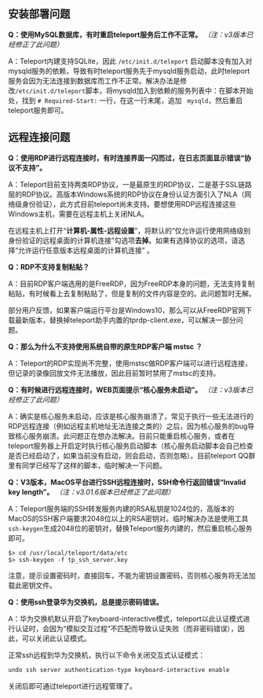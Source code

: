 ## 安装部署问题

**Q：使用MySQL数据库，有时重启teleport服务后工作不正常。** _（注：v3版本已经修正了此问题）_

A：Teleport内建支持SQLite，因此 `/etc/init.d/teleport` 启动脚本没有加入对mysqld服务的依赖，导致有时teleport服务先于mysqld服务启动，此时teleport服务会因为无法连接到数据库而工作不正常。解决办法是修改`/etc/init.d/teleport`脚本，将mysqld加入到依赖的服务列表中：在脚本开始处，找到 `# Required-Start:` 一行，在这一行末尾，追加 ` mysqld`，然后重启teleport服务即可。



## 远程连接问题

**Q：使用RDP进行远程连接时，有时连接界面一闪而过，在日志页面显示错误“协议不支持”。**

A：Teleport目前支持两类RDP协议，一是最原生的RDP协议，二是基于SSL链路层的RDP协议。高版本Windows系统的RDP协议在身份认证方面引入了NLA（网络级身份验证），此方式目前teleport尚未支持。要想使用RDP远程连接这些Windows主机，需要在远程主机上关闭NLA。

在远程主机上打开“**计算机-属性-远程设置**”，将默认的“仅允许运行使用网络级别身份验证的远程桌面的计算机连接”勾选项**去掉**。如果有选择协议的选项，请选择“允许运行任意版本远程桌面的计算机连接” 。

**Q：RDP不支持复制粘贴？**

A：目前RDP客户端选用的是FreeRDP，因为FreeRDP本身的问题，无法支持复制粘贴，有时候看上去复制粘贴了，但是复制的文件内容是空的。此问题暂时无解。

部分用户反馈，如果客户端运行平台是Windows10，那么可以从FreeRDP官网下载最新版本，替换掉teleport助手内置的tprdp-client.exe，可以解决一部分问题。


**Q：那么为什么不支持使用系统自带的原生RDP客户端 mstsc ？**

A：Teleport的RDP实现尚不完整，使用mstsc做RDP客户端可以进行远程连接，但记录的录像回放文件无法播放，因此目前暂时禁用了mstsc的支持。


**Q：有时候进行远程连接时，WEB页面提示“核心服务未启动”。** _（注：v3版本已经修正了此问题）_

A：确实是核心服务未启动，应该是核心服务崩溃了，常见于执行一些无法进行的RDP远程连接（例如远程主机地址无法连接之类的）之后，因为核心服务的bug导致核心服务崩溃。此问题正在想办法解决。目前只能重启核心服务，或者在teleport服务器上开启定时执行核心服务启动脚本（核心服务启动脚本会自己检查是否已经启动了，如果当前没有启动，则会启动，否则忽略）。目前teleport QQ群里有同学已经写了这样的脚本，临时解决一下问题。

**Q：V3版本，MacOS平台进行SSH远程连接时，SSH命令行返回错误“Invalid key length”。** _（注：v3.01.6版本已经修正了此问题）_

A：Teleport服务端的SSH转发服务内建的RSA私钥是1024位的，高版本的MacOS的SSH客户端要求2048位以上的RSA密钥对。临时解决办法是使用工具`ssh-keygen`生成2048位的密钥对，替换Teleport服务内建的，然后重启核心服务即可。

```shell
$> cd /usr/local/teleport/data/etc
$> ssh-keygen -f tp_ssh_server.key
```

注意，提示设置密码时，直接回车，不能为密钥设置密码，否则核心服务将无法加载此密钥文件。

**Q：使用ssh登录华为交换机，总是提示密码错误。**

A：华为交换机默认开启了keyboard-interactive模式，teleport以此认证模式进行认证时，会因为“模拟交互过程”不匹配而导致认证失败（而非密码错误），因此，可以关闭此认证模式。

正常ssh远程到华为交换机，执行以下命令关闭交互式认证模式：

```bash
undo ssh server authentication-type keyboard-interactive enable
```

关闭后即可通过teleport进行远程管理了。